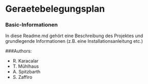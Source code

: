 # Geraetebelegungsplan
### Basic-Informationen
In diese Readme.md gehört eine Beschreibung des Projektes und grundlegende Informationen 
(z.B. eine Installationsanleitung etc.)

###Authors:
* R. Karacalar
* T. Mühlhaus
* A. Spitzbarth
* S. Zaffiro